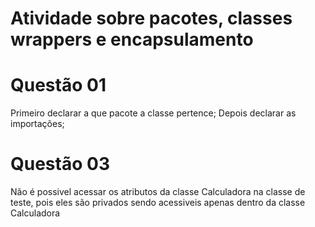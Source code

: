 # Atividade sobre pacotes, classes wrappers e encapsulamento

# Questão 01

Primeiro declarar a que pacote a classe pertence;
Depois declarar as importações;

# Questão 03

Não é possivel acessar os atributos da classe Calculadora na classe de teste,
pois eles são privados sendo acessiveis apenas dentro da classe Calculadora